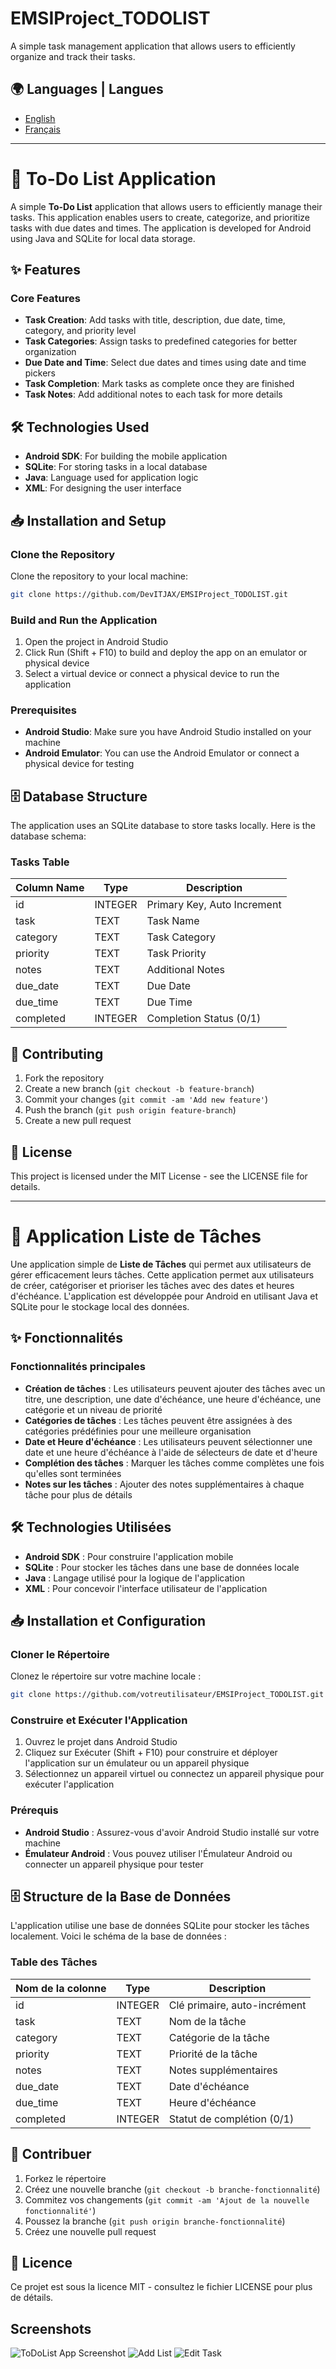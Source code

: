 # EMSIProject_TODOLIST

A simple task management application that allows users to efficiently organize and track their tasks.

## 🌍 Languages | Langues

- [English](#english)
- [Français](#français)

---

<a name="english"></a>
# 📝 To-Do List Application

A simple **To-Do List** application that allows users to efficiently manage their tasks. This application enables users to create, categorize, and prioritize tasks with due dates and times. The application is developed for Android using Java and SQLite for local data storage.

## ✨ Features

### Core Features
- **Task Creation**: Add tasks with title, description, due date, time, category, and priority level
- **Task Categories**: Assign tasks to predefined categories for better organization
- **Due Date and Time**: Select due dates and times using date and time pickers
- **Task Completion**: Mark tasks as complete once they are finished
- **Task Notes**: Add additional notes to each task for more details

## 🛠️ Technologies Used

- **Android SDK**: For building the mobile application
- **SQLite**: For storing tasks in a local database
- **Java**: Language used for application logic
- **XML**: For designing the user interface

## 📥 Installation and Setup

### Clone the Repository
Clone the repository to your local machine:

```bash
git clone https://github.com/DevITJAX/EMSIProject_TODOLIST.git
```

### Build and Run the Application
1. Open the project in Android Studio
2. Click Run (Shift + F10) to build and deploy the app on an emulator or physical device
3. Select a virtual device or connect a physical device to run the application

### Prerequisites
- **Android Studio**: Make sure you have Android Studio installed on your machine
- **Android Emulator**: You can use the Android Emulator or connect a physical device for testing

## 🗄️ Database Structure

The application uses an SQLite database to store tasks locally. Here is the database schema:

### Tasks Table

| Column Name | Type    | Description                    |
|-------------|---------|--------------------------------|
| id          | INTEGER | Primary Key, Auto Increment    |
| task        | TEXT    | Task Name                      |
| category    | TEXT    | Task Category                  |
| priority    | TEXT    | Task Priority                  |
| notes       | TEXT    | Additional Notes               |
| due_date    | TEXT    | Due Date                       |
| due_time    | TEXT    | Due Time                       |
| completed   | INTEGER | Completion Status (0/1)        |

## 🤝 Contributing

1. Fork the repository
2. Create a new branch (`git checkout -b feature-branch`)
3. Commit your changes (`git commit -am 'Add new feature'`)
4. Push the branch (`git push origin feature-branch`)
5. Create a new pull request

## 📄 License

This project is licensed under the MIT License - see the LICENSE file for details.

---

<a name="français"></a>
# 📝 Application Liste de Tâches

Une application simple de **Liste de Tâches** qui permet aux utilisateurs de gérer efficacement leurs tâches. Cette application permet aux utilisateurs de créer, catégoriser et prioriser les tâches avec des dates et heures d'échéance. L'application est développée pour Android en utilisant Java et SQLite pour le stockage local des données.

## ✨ Fonctionnalités

### Fonctionnalités principales
- **Création de tâches** : Les utilisateurs peuvent ajouter des tâches avec un titre, une description, une date d'échéance, une heure d'échéance, une catégorie et un niveau de priorité
- **Catégories de tâches** : Les tâches peuvent être assignées à des catégories prédéfinies pour une meilleure organisation
- **Date et Heure d'échéance** : Les utilisateurs peuvent sélectionner une date et une heure d'échéance à l'aide de sélecteurs de date et d'heure
- **Complétion des tâches** : Marquer les tâches comme complètes une fois qu'elles sont terminées
- **Notes sur les tâches** : Ajouter des notes supplémentaires à chaque tâche pour plus de détails

## 🛠️ Technologies Utilisées

- **Android SDK** : Pour construire l'application mobile
- **SQLite** : Pour stocker les tâches dans une base de données locale
- **Java** : Langage utilisé pour la logique de l'application
- **XML** : Pour concevoir l'interface utilisateur de l'application

## 📥 Installation et Configuration

### Cloner le Répertoire
Clonez le répertoire sur votre machine locale :

```bash
git clone https://github.com/votreutilisateur/EMSIProject_TODOLIST.git
```

### Construire et Exécuter l'Application
1. Ouvrez le projet dans Android Studio
2. Cliquez sur Exécuter (Shift + F10) pour construire et déployer l'application sur un émulateur ou un appareil physique
3. Sélectionnez un appareil virtuel ou connectez un appareil physique pour exécuter l'application

### Prérequis
- **Android Studio** : Assurez-vous d'avoir Android Studio installé sur votre machine
- **Émulateur Android** : Vous pouvez utiliser l'Émulateur Android ou connecter un appareil physique pour tester

## 🗄️ Structure de la Base de Données

L'application utilise une base de données SQLite pour stocker les tâches localement. Voici le schéma de la base de données :

### Table des Tâches

| Nom de la colonne | Type    | Description                     |
|-------------------|---------|----------------------------------|
| id                | INTEGER | Clé primaire, auto-incrément     |
| task              | TEXT    | Nom de la tâche                  |
| category          | TEXT    | Catégorie de la tâche            |
| priority          | TEXT    | Priorité de la tâche             |
| notes             | TEXT    | Notes supplémentaires            |
| due_date          | TEXT    | Date d'échéance                  |
| due_time          | TEXT    | Heure d'échéance                 |
| completed         | INTEGER | Statut de complétion (0/1)       |

## 🤝 Contribuer

1. Forkez le répertoire
2. Créez une nouvelle branche (`git checkout -b branche-fonctionnalité`)
3. Commitez vos changements (`git commit -am 'Ajout de la nouvelle fonctionnalité'`)
4. Poussez la branche (`git push origin branche-fonctionnalité`)
5. Créez une nouvelle pull request

## 📄 Licence

Ce projet est sous la licence MIT - consultez le fichier LICENSE pour plus de détails.

## Screenshots
![ToDoList App Screenshot](app/Tasks.png)
![Add List](app/add_tasks.png)
![Edit Task](app/edit_tasks.png)

